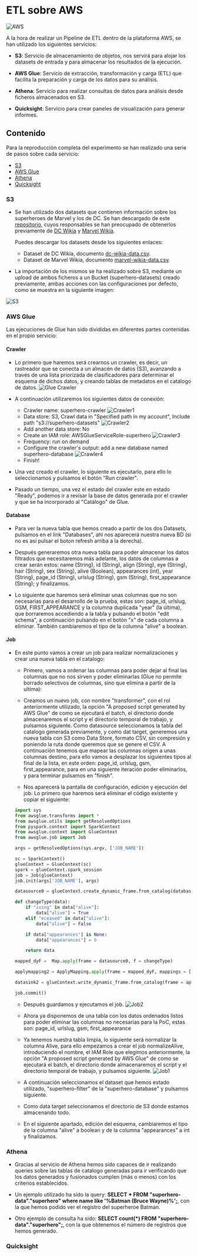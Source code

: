 # ETL sobre AWS

![AWS](assets/images/aws.png "Amazon Web Services")

A la hora de realizar un Pipeline de ETL dentro de la plataforma AWS, se han utilizado los siguientes servicios:

- **S3**: Servicio de almacenamiento de objetos, nos servirá para alojar los datasets de entrada y para almacenar los resultados de la ejecución.

- **AWS Glue**: Servicio de extracción, transformación y carga (ETL) que facilita la preparación y carga de los datos para su análisis.

- **Athena**: Servicio para realizar consultas de datos para análisis desde ficheros almacenados en S3.

- **Quicksight**: Servicio para crear paneles de visualización para generar informes.

## Contenido

Para la reproducción completa del experimento se han realizado una serie de pasos sobre cada servicio:

- [S3](S3)
- [AWS Glue](AWS-Glue)
- [Athena](Athena)
- [Quicksight](Quicksight)

### S3

  - Se han utilizado dos datasets que contienen información sobre los superheroes de Marvel y los de DC. Se han descargado de este [repositorio](https://github.com/fivethirtyeight/data/tree/master/comic-characters), cuyos responsables se han preocupado de obtenerlos previamente de [DC Wikia](http://dc.wikia.com/wiki/Main_Page) y [Marvel Wikia](http://marvel.wikia.com/wiki/Main_Page).

    Puedes descargar los datasets desde los siguientes enlaces:

    - Dataset de DC Wikia, documento [dc-wikia-data.csv](data/dc-wikia-data.csv).
    - Dataset de Marvel Wikia, documento [marvel-wikia-data.csv](data/marvel-wikia-data.csv).

  - La importación de los mismos se ha realizado sobre S3, mediante un upload de ambos ficheros a un Bucket (superhero-datasets) creado previamente, ambas acciones con las configuraciones por defecto, como se muestra en la siguiente imagen:

  ![S3](assets/images/s3.png "S3")

### AWS Glue

Las ejecuciones de Glue han sido divididas en diferentes partes contenidas en el propio servicio:

#### Crawler

  - Lo primero que haremos será crearnos un crawler, es decir, un rastreador que se conecta a un almacén de datos (S3), avanzando a través de una lista priorizada de clasificadores para determinar el esquema de dichos datos, y creando tablas de metadatos en el catálogo de datos.
  ![Glue Crawler](assets/images/glue1.png "Glue crawler")

  - A continuación utilizaremos los siguientes datos de conexión:

    - Crawler name: superhero-crawler
    ![Crawler1](assets/images/crawler1.png "Crawler1")
    - Data store: S3, Crawl data in "Specified path in my account", Include path "s3://superhero-datasets"
    ![Crawler2](assets/images/crawler2.png "Crawler2")
    - Add another data store: No
    - Create an IAM role: AWSGlueServiceRole-superhero
    ![Crawler3](assets/images/crawler3.png "Crawler3")
    - Frequency: run on demand
    - Configure the crawler's output: add a new database named superhero-database
    ![Crawler4](assets/images/crawler4.png "Crawler4")
    - Finish!

  - Una vez creado el crawler, lo siguiente es ejecutarlo, para ello lo seleccionamos y pulsamos el botón "Run crawler".

  - Pasado un tiempo, una vez el estado del crawler este en estado "Ready", podemos ir a revisar la base de datos generada por el crawler y que se ha incorporado al "Catálogo" de Glue.

#### Database

  - Para ver la nueva tabla que hemos creado a partir de los dos Datasets, pulsamos en el link "Databases", ahí nos aparecerá nuestra nueva BD (si no es así pulsar el boton refresh arriba a la derecha).

  - Después generaremos otra nueva tabla para poder almacenar los datos filtrados que necesitaremos más adelante, los datos de columnas a crear serán estos:
  name (String), id (String), align (String), eye (String), hair (String), sex (String), alive (Boolean), appearances (int), year (String), page_id (String), urlslug (String), gsm (String), first_appearance (String); y finalizamos.

  - Lo siguiente que haremos será eliminar unas columnas que no son necesarias para el desarrollo de la prueba, estas son: page_id, urlslug, GSM, FIRST_APPEARANCE y la columna duplicada "year" (la última), que borraremos accediendo a la tabla y pulsando el botón "edit schema", a continuación pulsando en el botón "x" de cada columna a eliminar. También cambiaremos el tipo de la columna "alive" a boolean.

#### Job

  - En este punto vamos a crear un job para realizar normalizaciones y crear una nueva tabla en el catalogo:

      - Primero, vamos a ordenar las columnas para poder dejar al final las columnas que no nos sirven y poder eliminarlas (Glue no permite borrado selectivos de columnas, sino que elimina a partir de la ultima):

      - Creamos un nuevo job, con nombre "transformer", con el rol anteriormente utilizado, la opción "A proposed script generated by AWS Glue" de como se ejecutará el batch, el directorio donde almacenaremos el script y el directorio temporal de trabajo, y pulsamos siguiente. Como datasource seleccionamos la tabla del catalogo generada previamente, y como dat target, generemos una nueva tabla con S3 como Data Store, formato CSV, sin compresión y poniendo la ruta donde queremos que se genere el CSV. A continuación tenemos que mapear las columnas origen a unas columnas destino, para ello vamos a desplazar los siguientes tipos al final de la lista, en este orden: page_id, urlslug, gsm, first_appearance, para en una siguiente iteración poder eliminarlos, y para terminar pulsamos en "finish".

      - Nos aparecerá la pantalla de configuración, edición y ejecución del job. Lo primero que haremos será eliminar el código existente y copiar el siguiente:

      ```python
      import sys
      from awsglue.transforms import *
      from awsglue.utils import getResolvedOptions
      from pyspark.context import SparkContext
      from awsglue.context import GlueContext
      from awsglue.job import Job

      args = getResolvedOptions(sys.argv, ['JOB_NAME'])

      sc = SparkContext()
      glueContext = GlueContext(sc)
      spark = glueContext.spark_session
      job = Job(glueContext)
      job.init(args['JOB_NAME'], args)

      datasource0 = glueContext.create_dynamic_frame.from_catalog(database = "superhero-database", table_name = "superhero_datasets")

      def changeType(data):
          if "iving" in data["alive"]:
              data["alive"] = True
          elif "eceased" in data["alive"]:
              data["alive"] = False

          if data["appearances"] is None:
              data["appearances"] = 0

          return data

      mapped_dyF =  Map.apply(frame = datasource0, f = changeType)

      applymapping2 = ApplyMapping.apply(frame = mapped_dyF, mappings = [("name", "string", "name", "string"), ("id", "string", "id", "string"), ("align", "string", "align", "string"), ("eye", "string", "eye", "string"), ("hair", "string", "hair", "string"), ("sex", "string", "sex", "string"), ("alive", "string", "alive", "string"), ("appearances", "string", "appearances", "string"), ("year", "string", "year", "string"), ("page_id", "long", "page_id", "long"), ("urlslug", "string", "urlslug", "string"), ("gsm", "string", "gsm", "string"), ("first_appearance", "string", "first_appearance", "string")], transformation_ctx = "applymapping1")

      datasink2 = glueContext.write_dynamic_frame.from_catalog(frame = applymapping2, database = "superhero-data", table_name = "superhero", transformation_ctx = "datasink2")

      job.commit()
      ```

      - Después guardamos y ejecutamos el job.
      ![Job2](assets/images/job2.png "Job2")

      - Ahora ya disponemos de una tabla con los datos ordenados listos para poder eliminar las columnas no necesarias para la PoC, estas son: page_id, urlslug, gsm, first_appearance

      - Ya tenemos nuestra tabla limpia, lo siguiente será normalizar la columna Alive, para ello empezamos a crear el job normalizeAlive, introduciendo el nombre, el IAM Role que elegimos anteriormente, la opción "A proposed script generated by AWS Glue" de como se ejecutará el batch, el directorio donde almacenaremos el script y el directorio temporal de trabajo, y pulsamos siguiente.
      ![Job1](assets/images/job1.png "Job1")

      - A continuación seleccionamos el dataset que hemos estado utilizado, "superhero-filter" de la "superhero-database" y pulsamos siguiente.

      - Como data target seleccionamos el directorio de S3 donde estamos almacenando todo.

      - En el siguiente apartado, edición del esquema, cambiaremos el tipo de la columna "alive" a boolean y de la columna "appearances" a int y finalizamos.

### Athena

- Gracias al servicio de Athena hemos sido capaces de ir realizando queries sobre las tablas de catalogo generadas para ir verificando que los datos generados y fusionados cumplen (más o menos) con los criterios establecidos.

- Un ejemplo utilizado ha sido la query: **SELECT * FROM "superhero-data"."superhero" where name like '%Batman (Bruce Wayne)%';**, con la que hemos podido ver el registro del superheroe Batman.

- Otro ejemplo de consulta ha sido: **SELECT count(*) FROM "superhero-data"."superhero";**, con la que obtenemos el número de registros que hemos generado.

### Quicksight
